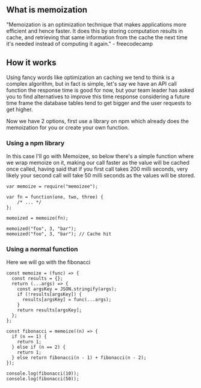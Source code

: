 ## What is memoization

"Memoization is an optimization technique that makes applications more efficient and hence faster. It does this by storing computation results in cache, and retrieving that same information from the cache the next time it's needed instead of computing it again." - freecodecamp

## How it works

Using fancy words like optimization an caching we tend to think is a complex algorithm, but in fact is simple, let's say we have an API call function the response time is good for now, but your team leader has asked you to find alternatives to improve this time response considering a future time frame the database tables tend to get bigger and the user requests to get higher.

Now we have 2 options, first use a library on npm which already does the memoization for you or create your own function.

### Using a npm library

In this case I'll go with Memoizee, so below there's a simple function where we wrap memoize on it, making our call faster as the value will be cached once called, having said that if you first call takes 200 milli seconds, very likely your second call will take 50 milli seconds as the values will be stored.

```
var memoize = require("memoizee");

var fn = function(one, two, three) {
	/* ... */
};

memoized = memoize(fn);

memoized("foo", 3, "bar");
memoized("foo", 3, "bar"); // Cache hit
```

### Using a normal function

Here we will go with the fibonacci

```
const memoize = (func) => {
  const results = {};
  return (...args) => {
    const argsKey = JSON.stringify(args);
    if (!results[argsKey]) {
      results[argsKey] = func(...args);
    }
    return results[argsKey];
  };
};

const fibonacci = memoize((n) => {
  if (n == 1) {
    return 1;
  } else if (n == 2) {
    return 1;
  } else return fibonacci(n - 1) + fibonacci(n - 2);
});

console.log(fibonacci(10));
console.log(fibonacci(50));
```
